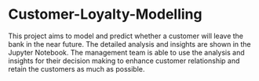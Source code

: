 # Customer-Loyalty-Modelling
This project aims to model and predict whether a customer will leave the bank in the near future. The detailed analysis and insights are shown in the Jupyter Notebook.
The management team is able to use the analysis and insights for their decision making to enhance customer relationship and retain the customers as much as possible.
